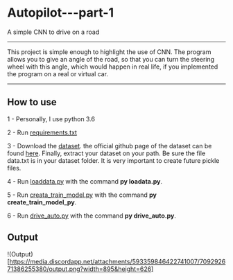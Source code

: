 # Autopilot---part-1
A simple CNN to drive on a road
*****************************************************************
This project is simple enough to highlight the use of CNN. The program allows you to give an angle of the road, so that you can turn the steering wheel with this angle, which would happen in real life, if you implemented the program on a real or virtual car.
*****************************************************************
## How to use

1 - Personally, I use python 3.6

2 - Run [requirements.txt](https://github.com/AIDRI/Autopilot---part-1/blob/master/requirements.txt)

3 - Download the [dataset](https://drive.google.com/file/d/1PZWa6H0i1PCH9zuYcIh5Ouk_p-9Gh58B/view). the official github page of the dataset can be found [here](https://github.com/SullyChen/driving-datasets). Finally, extract your dataset on your path. Be sure the file data.txt is in your dataset folder. It is very important to create future pickle files.

4 - Run [loaddata.py](https://github.com/AIDRI/Self-driving-car-p1/blob/master/loaddata.py) with the command __py loadata.py__.

5 - Run [creata_train_model.py](https://github.com/AIDRI/Self-driving-car-p1/blob/master/create_train_model.py) with the command __py create_train_model_py__.

6 - Run [drive_auto.py](https://github.com/AIDRI/Self-driving-car-p1/blob/master/drive_auto.py) with the command __py drive_auto.py__.

## Output

!(Output)[https://media.discordapp.net/attachments/593359846422741007/709292671386255380/output.png?width=895&height=626]
